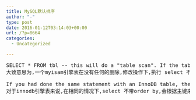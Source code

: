 ```yaml
---
title: MySQL默认排序
author: "-"
type: post
date: 2016-01-12T03:14:03+00:00
url: /?p=8664
categories:
  - Uncategorized

---
```

<pre id="best-content-1327761632" class="best-text mb-10">SELECT * FROM tbl -- this will do a "table scan". If the table has never had any DELETEs/REPLACEs/UPDATEs, the records will happen to be in the insertion order, hence what you observed. 
大致意思为,一个myisam引擎表在没有任何的删除,修改操作下,执行 select 不带order by,那么会按照插入顺序进行排序。

If you had done the same statement with an InnoDB table, they would have been delivered in PRIMARY KEY order, not INSERT order. Again, this is an artifact of the underlying implementation, not something to depend on.
对于innodb引擎表来说,在相同的情况下,select 不带order by,会根据主键来排序,从小到大
